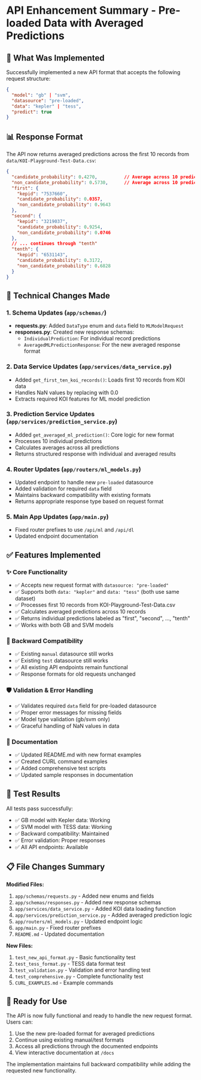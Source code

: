 # API Enhancement Summary - Pre-loaded Data with Averaged Predictions

## 🎯 What Was Implemented

Successfully implemented a new API format that accepts the following request structure:

```json
{
  "model": "gb" | "svm",
  "datasource": "pre-loaded",
  "data": "kepler" | "tess", 
  "predict": true
}
```

## 📊 Response Format

The API now returns averaged predictions across the first 10 records from `data/KOI-Playground-Test-Data.csv`:

```json
{
  "candidate_probability": 0.4270,          // Average across 10 predictions
  "non_candidate_probability": 0.5730,      // Average across 10 predictions
  "first": {
    "kepid": "7537660",
    "candidate_probability": 0.0357,
    "non_candidate_probability": 0.9643
  },
  "second": {
    "kepid": "3219037", 
    "candidate_probability": 0.9254,
    "non_candidate_probability": 0.0746
  },
  // ... continues through "tenth"
  "tenth": {
    "kepid": "6531143",
    "candidate_probability": 0.3172,
    "non_candidate_probability": 0.6828
  }
}
```

## 🔧 Technical Changes Made

### 1. Schema Updates (`app/schemas/`)
- **requests.py**: Added `DataType` enum and `data` field to `MLModelRequest`
- **responses.py**: Created new response schemas:
  - `IndividualPrediction`: For individual record predictions
  - `AveragedMLPredictionResponse`: For the new averaged response format

### 2. Data Service Updates (`app/services/data_service.py`)
- Added `get_first_ten_koi_records()`: Loads first 10 records from KOI data
- Handles NaN values by replacing with 0.0
- Extracts required KOI features for ML model prediction

### 3. Prediction Service Updates (`app/services/prediction_service.py`)
- Added `get_averaged_ml_prediction()`: Core logic for new format
- Processes 10 individual predictions
- Calculates averages across all predictions
- Returns structured response with individual and averaged results

### 4. Router Updates (`app/routers/ml_models.py`)
- Updated endpoint to handle new `pre-loaded` datasource
- Added validation for required `data` field
- Maintains backward compatibility with existing formats
- Returns appropriate response type based on request format

### 5. Main App Updates (`app/main.py`)
- Fixed router prefixes to use `/api/ml` and `/api/dl`
- Updated endpoint documentation

## ✅ Features Implemented

### ✨ Core Functionality
- ✅ Accepts new request format with `datasource: "pre-loaded"`
- ✅ Supports both `data: "kepler"` and `data: "tess"` (both use same dataset)
- ✅ Processes first 10 records from KOI-Playground-Test-Data.csv
- ✅ Calculates averaged predictions across 10 records
- ✅ Returns individual predictions labeled as "first", "second", ..., "tenth"
- ✅ Works with both GB and SVM models

### 🔄 Backward Compatibility
- ✅ Existing `manual` datasource still works
- ✅ Existing `test` datasource still works 
- ✅ All existing API endpoints remain functional
- ✅ Response formats for old requests unchanged

### 🛡️ Validation & Error Handling
- ✅ Validates required `data` field for pre-loaded datasource
- ✅ Proper error messages for missing fields
- ✅ Model type validation (gb/svm only)
- ✅ Graceful handling of NaN values in data

### 📝 Documentation
- ✅ Updated README.md with new format examples
- ✅ Created CURL command examples
- ✅ Added comprehensive test scripts
- ✅ Updated sample responses in documentation

## 🧪 Test Results

All tests pass successfully:
- ✅ GB model with Kepler data: Working
- ✅ SVM model with TESS data: Working  
- ✅ Backward compatibility: Maintained
- ✅ Error validation: Proper responses
- ✅ All API endpoints: Available

## 📋 File Changes Summary

**Modified Files:**
1. `app/schemas/requests.py` - Added new enums and fields
2. `app/schemas/responses.py` - Added new response schemas
3. `app/services/data_service.py` - Added KOI data loading function
4. `app/services/prediction_service.py` - Added averaged prediction logic
5. `app/routers/ml_models.py` - Updated endpoint logic
6. `app/main.py` - Fixed router prefixes
7. `README.md` - Updated documentation

**New Files:**
1. `test_new_api_format.py` - Basic functionality test
2. `test_tess_format.py` - TESS data format test
3. `test_validation.py` - Validation and error handling test
4. `test_comprehensive.py` - Complete functionality test
5. `CURL_EXAMPLES.md` - Example commands

## 🎯 Ready for Use

The API is now fully functional and ready to handle the new request format. Users can:

1. Use the new pre-loaded format for averaged predictions
2. Continue using existing manual/test formats
3. Access all predictions through the documented endpoints
4. View interactive documentation at `/docs`

The implementation maintains full backward compatibility while adding the requested new functionality.
